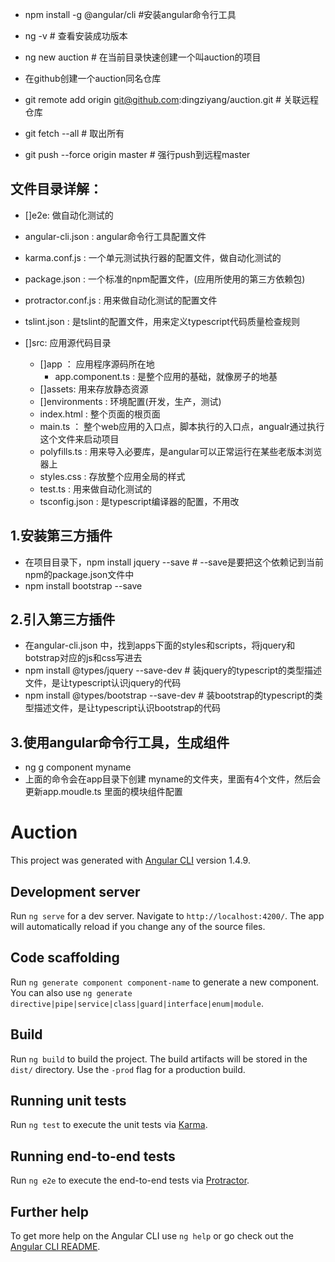 - npm install -g @angular/cli #安装angular命令行工具
- ng -v # 查看安装成功版本
- ng new auction # 在当前目录快速创建一个叫auction的项目

- 在github创建一个auction同名仓库
- git remote add origin git@github.com:dingziyang/auction.git # 关联远程仓库
- git fetch --all # 取出所有
- git push --force origin master # 强行push到远程master



## 文件目录详解：
- []e2e: 做自动化测试的
- angular-cli.json : angular命令行工具配置文件
- karma.conf.js : 一个单元测试执行器的配置文件，做自动化测试的
- package.json : 一个标准的npm配置文件，(应用所使用的第三方依赖包)
- protractor.conf.js : 用来做自动化测试的配置文件
- tslint.json : 是tslint的配置文件，用来定义typescript代码质量检查规则

- []src: 应用源代码目录
	- []app ： 应用程序源码所在地
		- app.component.ts : 是整个应用的基础，就像房子的地基
	- []assets: 用来存放静态资源
	- []environments : 环境配置(开发，生产，测试)
	- index.html : 整个页面的根页面
	- main.ts ： 整个web应用的入口点，脚本执行的入口点，angualr通过执行这个文件来启动项目
	- polyfills.ts : 用来导入必要库，是angular可以正常运行在某些老版本浏览器上
	- styles.css : 存放整个应用全局的样式
	- test.ts : 用来做自动化测试的
	- tsconfig.json : 是typescript编译器的配置，不用改


## 1.安装第三方插件
- 在项目目录下，npm install jquery --save # --save是要把这个依赖记到当前npm的package.json文件中
- npm install bootstrap --save

## 2.引入第三方插件
- 在angular-cli.json 中，找到apps下面的styles和scripts，将jquery和botstrap对应的js和css写进去
- npm install @types/jquery --save-dev # 装jquery的typescript的类型描述文件，是让typescript认识jquery的代码
- npm install @types/bootstrap --save-dev # 装bootstrap的typescript的类型描述文件，是让typescript认识bootstrap的代码

## 3.使用angular命令行工具，生成组件
- ng g component myname
- 上面的命令会在app目录下创建 myname的文件夹，里面有4个文件，然后会更新app.moudle.ts 里面的模块组件配置

# Auction

This project was generated with [Angular CLI](https://github.com/angular/angular-cli) version 1.4.9.

## Development server

Run `ng serve` for a dev server. Navigate to `http://localhost:4200/`. The app will automatically reload if you change any of the source files.

## Code scaffolding

Run `ng generate component component-name` to generate a new component. You can also use `ng generate directive|pipe|service|class|guard|interface|enum|module`.

## Build

Run `ng build` to build the project. The build artifacts will be stored in the `dist/` directory. Use the `-prod` flag for a production build.

## Running unit tests

Run `ng test` to execute the unit tests via [Karma](https://karma-runner.github.io).

## Running end-to-end tests

Run `ng e2e` to execute the end-to-end tests via [Protractor](http://www.protractortest.org/).

## Further help

To get more help on the Angular CLI use `ng help` or go check out the [Angular CLI README](https://github.com/angular/angular-cli/blob/master/README.md).
